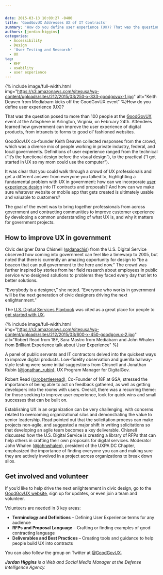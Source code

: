```yaml
---


date: 2015-03-13 10:00:27 -0400
title: 'GoodGovUX Addresses UX of IT Contracts'
summary: 'How do you define user experience (UX)? That was the question posed to more than 100 people at the GoodGovUX event at the Artisphere in Arlington, Virginia, on February 24th. Attendees learned how government can improve the user experience of digital products, from intranets'
authors: [jordan-higgins]
categories:
  - Accessibility
  - Design
  - 'User Testing and Research'
  - UX
tag:
  - RFP
  - usability
  - user experience
---
```



{% include image/full-width.html img="https://s3.amazonaws.com/sitesusa/wp-content/uploads/sites/212/2015/03/250-x-333-goodgovux-1.jpg" alt="Keith Deaven from Mediabarn kicks off the GoodGovUX event" %}How do you define user experience (UX)?

That was the question posed to more than 100 people at the [GoodGovUX](http://goodgovux.com/) event at the Artisphere in Arlington, Virginia, on February 24th. Attendees learned how government can improve the user experience of digital products, from intranets to forms to good ol’ fashioned websites.

GoodGovUX co-founder Keith Deaven collected responses from the crowd, which was a diverse mix of people working in private industry, federal, and local governments. Definitions of user experience ranged from the technical (“it’s the functional design before the visual design”), to the practical (“I got started in UX so my mom could use the computer”).

It was clear that you could walk through a crowd of UX professionals and get a different answer from everyone you talked to, highlighting a fundamental problem with UX in government: how can we incorporate [user experience design](https://www.WHATEVER/category/ux/design/) into IT contracts and proposals? And how can we make sure whatever website or mobile app that gets created is ultimately usable and valuable to customers?

The goal of the event was to bring together professionals from across government and contracting communities to improve customer experience by developing a common understanding of what UX is, and why it matters for government projects.

## How to improve UX in government

Civic designer Dana Chisnell ([@danachis](https://twitter.com/danachis)) from the U.S. Digital Service observed how coming into government can feel like a timewarp to 2005, but noted that there is currently an amazing opportunity for design to “be a beacon that can pull government to the here and now.” The crowd was further inspired by stories from her field research about employees in public service who designed solutions to problems they faced every day that let to better solutions.

“Everybody is a designer,” she noted. “Everyone who works in government will be the next generation of civic designers driving the next enlightenment.”

The [U.S. Digital Services Playbook](https://playbook.cio.gov/) was cited as a great place for people to [get started with UX](https://www.WHATEVER/resources/digitalgov-user-experience-program/digitalgov-user-experience-program-usability-starter-kit/).


{% include image/full-width.html img="https://s3.amazonaws.com/sitesusa/wp-content/uploads/sites/212/2015/03/600-x-450-goodgovux-2.jpg" alt="Robert Read from 18F, Sara Mastro from Mediabarn and John Whalen from Brilliant Experience talk about User Experience" %}

A panel of public servants and IT contractors delved into the quickest ways to improve digital products. Low-fidelity observation and guerilla hallway-style testing were some initial suggestions from Chisnell and Jonathan Rubin ([@jonathan_rubin](https://twitter.com/jonathan_rubin)), UX Program Manager for DigitalGov.

Robert Read ([@robertleeread](https://twitter.com/robertleeread)), Co-Founder of 18F at GSA, stressed the importance of being able to act on feedback gathered, as well as getting developers into the rooms with users. Overall, there was a recurring theme: for those seeking to improve user experience, look for quick wins and small successes that can be built on.

Establishing UX in an organization can be very challenging, with concerns related to overcoming organizational silos and demonstrating the value to senior leadership. Read pointed out that the solicitation process can make projects non-agile, and suggested a major shift in writing solicitations so that developing an agile team becomes a key deliverable. Chisnell discussed how the U.S. Digital Service is creating a library of RFPs that can help others in crafting their own proposals for digital services. Moderator John Whalen ([@johnwhalen](https://twitter.com/johnwhalen)), president of the UXPA DC Chapter, emphasized the importance of finding everyone you can and making sure they are actively involved in a project across organizations to break down silos.

## Get involved and volunteer

If you’d like to help drive the next enlightenment in civic design, go to the [GoodGovUX website](http://goodgovux.com/), sign up for updates, or even join a team and volunteer.

Volunteers are needed in 3 key areas:

  * **Terminology and Definitions** &#8211; Defining User Experience terms for any audience
  * **RFPs and Proposal Language** &#8211; Crafting or finding examples of good contracting language
  * **Deliverables and Best Practices** &#8211; Creating tools and guidance to help people build UX into contracts

You can also follow the group on Twitter at [@GoodGovUX](https://twitter.com/GoodGovUX).

_**Jordan Higgins** is a Web and Social Media Manager at the Defense Intelligence Agency._
